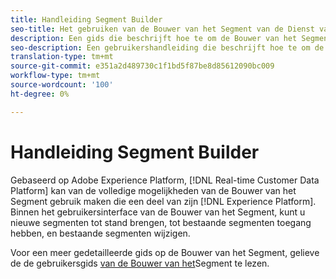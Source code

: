 ```yaml
---
title: Handleiding Segment Builder
seo-title: Het gebruiken van de Bouwer van het Segment van de Dienst van de Segmentatie in het Platform van Gegevens van de Klant In real time
description: Een gids die beschrijft hoe te om de Bouwer van het Segment te gebruiken.
seo-description: Een gebruikershandleiding die beschrijft hoe te om de Bouwer van het Segment van de Dienst van de Segmentatie op het Platform van Gegevens van de Klant in real time te gebruiken.
translation-type: tm+mt
source-git-commit: e351a2d489730c1f1bd5f87be8d85612090bc009
workflow-type: tm+mt
source-wordcount: '100'
ht-degree: 0%

---
```



# Handleiding Segment Builder

Gebaseerd op Adobe Experience Platform, [!DNL Real-time Customer Data Platform] kan van de volledige mogelijkheden van de Bouwer van het Segment gebruik maken die een deel van zijn [!DNL Experience Platform]. Binnen het gebruikersinterface van de Bouwer van het Segment, kunt u nieuwe segmenten tot stand brengen, tot bestaande segmenten toegang hebben, en bestaande segmenten wijzigen.

Voor een meer gedetailleerde gids op de Bouwer van het Segment, gelieve de de gebruikersgids [van de Bouwer van het](../../segmentation/ui/segment-builder.md)Segment te lezen.
